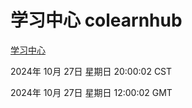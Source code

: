 # 学习中心 colearnhub
[学习中心](http://219.139.197.74:56308/colearnhub/)

2024年 10月 27日 星期日 20:00:02 CST

2024年 10月 27日 星期日 12:00:02 GMT

